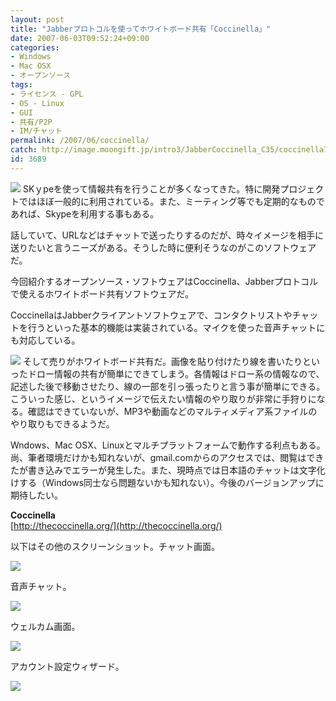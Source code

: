 ```yaml
---
layout: post
title: "Jabberプロトコルを使ってホワイトボード共有「Coccinella」"
date: 2007-06-03T09:52:24+09:00
categories:
- Windows
- Mac OSX
- オープンソース
tags: 
- ライセンス - GPL
- OS - Linux
- GUI
- 共有/P2P
- IM/チャット
permalink: /2007/06/coccinella/
catch: http://image.moongift.jp/intro3/JabberCoccinella_C35/coccinella7.png
id: 3689
---
```

[![](http://image.moongift.jp/intro3/JabberCoccinella_C35/coccinella6_thumb.png)](http://image.moongift.jp/intro3/JabberCoccinella_C35/coccinella62.png) SKｙpeを使って情報共有を行うことが多くなってきた。特に開発プロジェクトではほぼ一般的に利用されている。また、ミーティング等でも定期的なものであれば、Skypeを利用する事もある。   
  
話していて、URLなどはチャットで送ったりするのだが、時々イメージを相手に送りたいと言うニーズがある。そうした時に便利そうなのがこのソフトウェアだ。   
  
今回紹介するオープンソース・ソフトウェアはCoccinella、Jabberプロトコルで使えるホワイトボード共有ソフトウェアだ。   
  
<!--more-->  
  
CoccinellaはJabberクライアントソフトウェアで、コンタクトリストやチャットを行うといった基本的機能は実装されている。マイクを使った音声チャットにも対応している。   
  
[![](http://image.moongift.jp/intro3/JabberCoccinella_C35/coccinella3_thumb.png)](http://image.moongift.jp/intro3/JabberCoccinella_C35/coccinella32.png) そして売りがホワイトボード共有だ。画像を貼り付けたり線を書いたりといったドロー情報の共有が簡単にできてしまう。各情報はドロー系の情報なので、記述した後で移動させたり、線の一部を引っ張ったりと言う事が簡単にできる。こういった感じ、というイメージで伝えたい情報のやり取りが非常に手狩りになる。確認はできていないが、MP3や動画などのマルティメディア系ファイルのやり取りもできるようだ。   
  
Wndows、Mac OSX、Linuxとマルチプラットフォームで動作する利点もある。尚、筆者環境だけかも知れないが、gmail.comからのアクセスでは、閲覧はできたが書き込みでエラーが発生した。また、現時点では日本語のチャットは文字化けする（Windows同士なら問題ないかも知れない）。今後のバージョンアップに期待したい。   
  
**Coccinella**  
[http://thecoccinella.org/](http://thecoccinella.org/)  
  
以下はその他のスクリーンショット。チャット画面。   
  
**[![](http://image.moongift.jp/intro3/JabberCoccinella_C35/coccinella4.png)](http://image.moongift.jp/intro3/JabberCoccinella_C35/coccinella41.png)**   
  
音声チャット。   
  
[![](http://image.moongift.jp/intro3/JabberCoccinella_C35/coccinella7.png)](http://image.moongift.jp/intro3/JabberCoccinella_C35/coccinella71.png)  
  
ウェルカム画面。   
  
[![](http://image.moongift.jp/intro3/JabberCoccinella_C35/coccinella2.png)](http://image.moongift.jp/intro3/JabberCoccinella_C35/coccinella21.png)  
  
アカウント設定ウィザード。   
  
[![](http://image.moongift.jp/intro3/JabberCoccinella_C35/coccinella1.png)](http://image.moongift.jp/intro3/JabberCoccinella_C35/coccinella11.png)